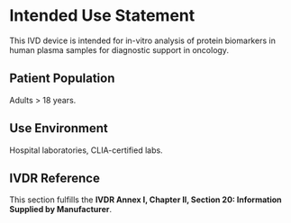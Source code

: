 # Intended Use Statement

This IVD device is intended for in-vitro analysis of protein biomarkers in human plasma samples for diagnostic support in oncology.

## Patient Population
Adults > 18 years.

## Use Environment
Hospital laboratories, CLIA-certified labs.

## IVDR Reference
This section fulfills the **IVDR Annex I, Chapter II, Section 20: Information Supplied by Manufacturer**.
